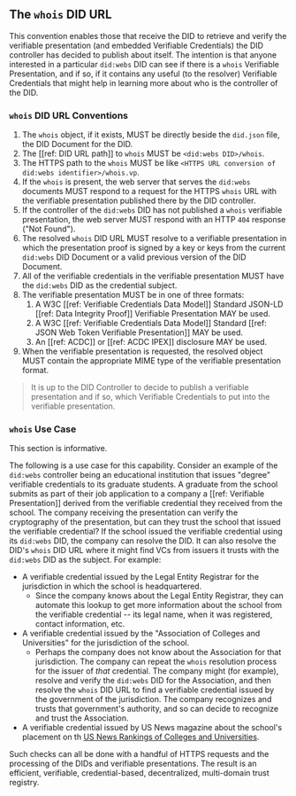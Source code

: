 ## The `whois` DID URL
This convention enables those that receive the DID to retrieve and verify the verifiable presentation (and embedded Verifiable Credentials) the DID controller has decided to publish about itself. The intention is that anyone interested in a particular `did:webs` DID can see if there is a `whois` Verifiable Presentation, and if so, if it contains any useful (to the resolver) Verifiable Credentials that might help in learning more about who is the controller of the DID.

### `whois` DID URL Conventions
1. The `whois` object, if it exists, MUST be directly beside the `did.json` file, the DID Document for the DID.
1. The [[ref: DID URL path]] to `whois` MUST be `<did:webs DID>/whois`.
1. The HTTPS path to the `whois` MUST be like `<HTTPS URL conversion of did:webs identifier>/whois.vp`.
1. If the `whois` is present, the web server that serves the `did:webs` documents MUST respond to a request for the HTTPS `whois` URL with the verifiable presentation published there by the DID controller.
1. If the controller of the `did:webs` DID has not published a `whois` verifiable presentation, the web server MUST respond with an HTTP `404` response ("Not Found").
1. The resolved `whois` DID URL MUST resolve to a verifiable presentation in which the presentation proof is signed by a key or keys from the current `did:webs` DID Document or a valid previous version of the DID Document.
1. All of the verifiable credentials in the verifiable presentation MUST have the `did:webs` DID as the credential subject.
1. The verifiable presentation MUST be in one of three formats:
    1. A W3C [[ref: Verifiable Credentials Data Model]] Standard JSON-LD [[ref: Data Integrity Proof]] Verifiable Presentation MAY be used.
    1. A W3C [[ref: Verifiable Credentials Data Model]] Standard [[ref: JSON Web Token Verifiable Presentation]] MAY be used.
    1. An [[ref: ACDC]] or [[ref: ACDC IPEX]] disclosure MAY be used.
1. When the verifiable presentation is requested, the resolved object MUST contain the appropriate MIME type of the verifiable presentation format.

> It is up to the DID Controller to decide to publish a verifiable presentation and if so, which Verifiable Credentials to put into the verifiable presentation.

### `whois` Use Case
This section is informative.

The following is a use case for this capability. Consider an example of the `did:webs` controller being an educational institution that issues "degree" verifiable credentials to its graduate students. A graduate from the school submits as part of their job application to a company a [[ref: Verifiable Presentation]] derived from the verifiable credential they received from the school. The company receiving the presentation can verify the cryptography of the presentation, but can they trust the school that issued the verifiable credential? If the school issued the verifiable credential using its `did:webs` DID, the company can resolve the DID. It can also resolve the DID's `whois` DID URL where it might find VCs from issuers it trusts with the `did:webs` DID as the subject. For example:

* A verifiable credential issued by the Legal Entity Registrar for the jurisdiction in which the school is headquartered.
  * Since the company knows about the Legal Entity Registrar, they can automate this lookup to get more information about the school from the verifiable credential -- its legal name, when it was registered, contact information, etc.
* A verifiable credential issued by the "Association of Colleges and Universities" for the jurisdiction of the school.
  * Perhaps the company does not know about the Association for that jurisdiction. The company can repeat the `whois` resolution process for the issuer of _that_ credential. The company might (for example), resolve and verify the `did:webs` DID for the Association, and then resolve the `whois` DID URL to find a verifiable credential issued by the government of the jurisdiction. The company recognizes and trusts that government's authority, and so can decide to recognize and trust the Association.
* A verifiable credential issued by US News magazine about the school's placement on th [US News Rankings of Colleges and Universities].

Such checks can all be done with a handful of HTTPS requests and the processing of the DIDs and verifiable presentations. The result is an efficient, verifiable, credential-based, decentralized, multi-domain trust registry.

[US News Rankings of Colleges and Universities]: https://www.usnews.com/education/best-global-universities